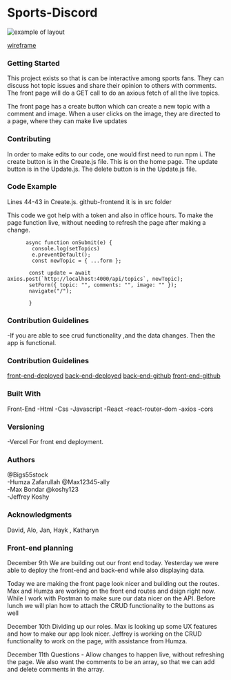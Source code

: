 
# Sports-Discord

![example of layout](https://files.slack.com/files-pri/T0351JZQ0-F04EY5S8BD2/2.png)

[wireframe](https://media.git.generalassemb.ly/user/45445/files/8629127f-f10e-4cad-be99-d488d6495734)

### Getting Started

This project exists so that is can be interactive among sports fans. They can discuss hot topic issues and share their opinion to others with comments. 
The front page will do a GET call to do an axious fetch of all the live topics. 


The front page has a create button which can create a new topic with a comment and image. When a user clicks on the image, they are directed to a page, where they can make live updates


### Contributing
In order to make edits to our code, one would first need to run npm i.
The create button is in the Create.js file. This is on the home page. 
The update button is in the Update.js. 
The delete button is in the Update.js file.




### Code Example

Lines 44-43 in Create.js.
github-frontend
it is in src folder

This code we got help with a token and also in office hours. To make the page function live, without needing to refresh the page after making a change.
```
      async function onSubmit(e) {
        console.log(setTopics)
        e.preventDefault();
        const newTopic = { ...form };

       const update = await axios.post(`http://localhost:4000/api/topics`, newTopic);
       setForm({ topic: "", comments: "", image: "" });
       navigate("/");

       }
```

### Contribution Guidelines
-If you are able to see crud functionality ,and the data changes. Then the app is functional. 

### Contribution Guidelines

[front-end-deployed](https://project3-front-end.vercel.app/)
[back-end-deployed](https://sports-discord.fly.dev/api/topics)
[back-end-github](https://github.com/koshy123/project3-back-end)
[front-end-github](https://github.com/koshy123/project3-front-end)


### Built With
Front-End
-Html
-Css
-Javascript
-React
-react-router-dom
-axios 
-cors


### Versioning
-Vercel
For front end deployment. 


### Authors
@Bigs55stock   
-Humza Zafarullah
@Max12345-ally    
-Max Bondar
@koshy123     
-Jeffrey Koshy


### Acknowledgments

David, Alo, Jan, Hayk , Katharyn


### Front-end planning

December 9th
We are building out our front end today. Yesterday we were able to deploy the front-end and back-end while also displaying data.

Today we are making the front page look nicer and building out the routes. Max and Humza are working on the front end routes and dsign right now. While I work with Postman to make sure our data nicer on the API. Before lunch we will plan how to attach the CRUD functionality to the buttons as well

December 10th
Dividing up our roles. Max is looking up some UX features and how to make our app look nicer. Jeffrey is working on the CRUD functionality to work on the page, with assistance from Humza. 


December 11th
Questions - Allow changes to happen live, without refreshing the page.
We also want the comments to be an array, so that we can add and delete comments in the array.
